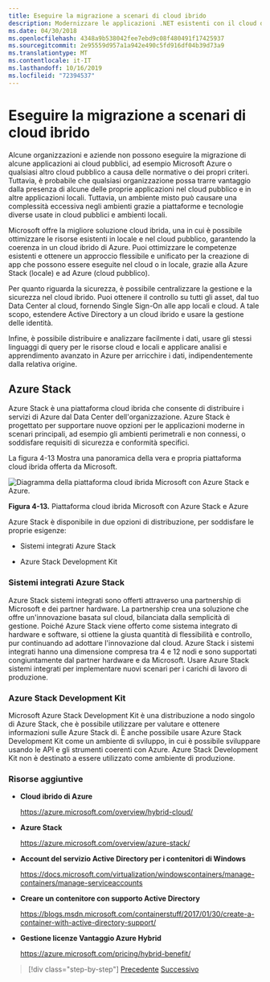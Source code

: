 ```yaml
---
title: Eseguire la migrazione a scenari di cloud ibrido
description: Modernizzare le applicazioni .NET esistenti con il cloud di Azure e i contenitori di Windows | Eseguire la migrazione a scenari basati su cloud ibrido
ms.date: 04/30/2018
ms.openlocfilehash: 4348a9b538042fee7ebd9c08f480491f17425937
ms.sourcegitcommit: 2e95559d957a1a942e490c5fd916df04b39d73a9
ms.translationtype: MT
ms.contentlocale: it-IT
ms.lasthandoff: 10/16/2019
ms.locfileid: "72394537"
---
```

# <a name="migrate-to-hybrid-cloud-scenarios"></a>Eseguire la migrazione a scenari di cloud ibrido

Alcune organizzazioni e aziende non possono eseguire la migrazione di alcune applicazioni ai cloud pubblici, ad esempio Microsoft Azure o qualsiasi altro cloud pubblico a causa delle normative o dei propri criteri. Tuttavia, è probabile che qualsiasi organizzazione possa trarre vantaggio dalla presenza di alcune delle proprie applicazioni nel cloud pubblico e in altre applicazioni locali. Tuttavia, un ambiente misto può causare una complessità eccessiva negli ambienti grazie a piattaforme e tecnologie diverse usate in cloud pubblici e ambienti locali.

Microsoft offre la migliore soluzione cloud ibrida, una in cui è possibile ottimizzare le risorse esistenti in locale e nel cloud pubblico, garantendo la coerenza in un cloud ibrido di Azure. Puoi ottimizzare le competenze esistenti e ottenere un approccio flessibile e unificato per la creazione di app che possono essere eseguite nel cloud o in locale, grazie alla Azure Stack (locale) e ad Azure (cloud pubblico).

Per quanto riguarda la sicurezza, è possibile centralizzare la gestione e la sicurezza nel cloud ibrido. Puoi ottenere il controllo su tutti gli asset, dal tuo Data Center al cloud, fornendo Single Sign-On alle app locali e cloud. A tale scopo, estendere Active Directory a un cloud ibrido e usare la gestione delle identità.

Infine, è possibile distribuire e analizzare facilmente i dati, usare gli stessi linguaggi di query per le risorse cloud e locali e applicare analisi e apprendimento avanzato in Azure per arricchire i dati, indipendentemente dalla relativa origine.

## <a name="azure-stack"></a>Azure Stack

Azure Stack è una piattaforma cloud ibrida che consente di distribuire i servizi di Azure dal Data Center dell'organizzazione. Azure Stack è progettato per supportare nuove opzioni per le applicazioni moderne in scenari principali, ad esempio gli ambienti perimetrali e non connessi, o soddisfare requisiti di sicurezza e conformità specifici.

La figura 4-13 Mostra una panoramica della vera e propria piattaforma cloud ibrida offerta da Microsoft.

![Diagramma della piattaforma cloud ibrida Microsoft con Azure Stack e Azure.](./media/migrate-to-hybrid-cloud-scenarios/microsoft-hybrid-cloud-platform.png)

**Figura 4-13.** Piattaforma cloud ibrida Microsoft con Azure Stack e Azure

Azure Stack è disponibile in due opzioni di distribuzione, per soddisfare le proprie esigenze:

- Sistemi integrati Azure Stack

- Azure Stack Development Kit

### <a name="azure-stack-integrated-systems"></a>Sistemi integrati Azure Stack

Azure Stack sistemi integrati sono offerti attraverso una partnership di Microsoft e dei partner hardware. La partnership crea una soluzione che offre un'innovazione basata sul cloud, bilanciata dalla semplicità di gestione. Poiché Azure Stack viene offerto come sistema integrato di hardware e software, si ottiene la giusta quantità di flessibilità e controllo, pur continuando ad adottare l'innovazione dal cloud. Azure Stack i sistemi integrati hanno una dimensione compresa tra 4 e 12 nodi e sono supportati congiuntamente dal partner hardware e da Microsoft. Usare Azure Stack sistemi integrati per implementare nuovi scenari per i carichi di lavoro di produzione.

### <a name="azure-stack-development-kit"></a>Azure Stack Development Kit

Microsoft Azure Stack Development Kit è una distribuzione a nodo singolo di Azure Stack, che è possibile utilizzare per valutare e ottenere informazioni sulle Azure Stack di. È anche possibile usare Azure Stack Development Kit come un ambiente di sviluppo, in cui è possibile sviluppare usando le API e gli strumenti coerenti con Azure. Azure Stack Development Kit non è destinato a essere utilizzato come ambiente di produzione.

### <a name="additional-resources"></a>Risorse aggiuntive

- **Cloud ibrido di Azure**

    <https://azure.microsoft.com/overview/hybrid-cloud/>

- **Azure Stack**

    <https://azure.microsoft.com/overview/azure-stack/>

- **Account del servizio Active Directory per i contenitori di Windows**

    <https://docs.microsoft.com/virtualization/windowscontainers/manage-containers/manage-serviceaccounts>

- **Creare un contenitore con supporto Active Directory**

    <https://blogs.msdn.microsoft.com/containerstuff/2017/01/30/create-a-container-with-active-directory-support/>

- **Gestione licenze Vantaggio Azure Hybrid**

    <https://azure.microsoft.com/pricing/hybrid-benefit/>

>[!div class="step-by-step"]
>[Precedente](life-cycle-ci-cd-pipelines-devops-tools.md)
>[Successivo](../walkthroughs-technical-get-started-overview.md)
